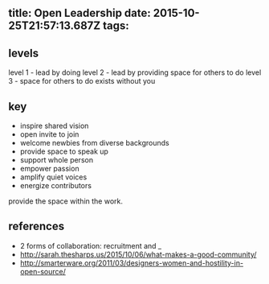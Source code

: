 title: Open Leadership
date: 2015-10-25T21:57:13.687Z
tags:
---
## levels

level 1 - lead by doing
level 2 - lead by providing space for others to do
level 3 - space for others to do exists without you

## key 

- inspire shared vision
- open invite to join
- welcome newbies from diverse backgrounds
- provide space to speak up
- support whole person
- empower passion
- amplify quiet voices
- energize contributors

provide the space within the work.

## references

- 2 forms of collaboration: recruitment and _
- http://sarah.thesharps.us/2015/10/06/what-makes-a-good-community/
- http://smarterware.org/2011/03/designers-women-and-hostility-in-open-source/
